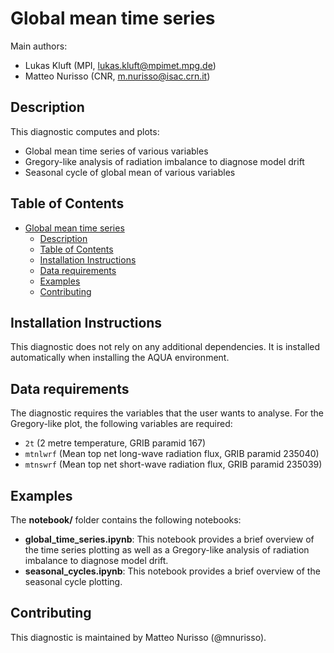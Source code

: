 # Global mean time series

Main authors:
- Lukas Kluft (MPI, lukas.kluft@mpimet.mpg.de)
- Matteo Nurisso (CNR, m.nurisso@isac.crn.it)

## Description

This diagnostic computes and plots:

- Global mean time series of various variables
- Gregory-like analysis of radiation imbalance to diagnose model drift
- Seasonal cycle of global mean of various variables

## Table of Contents

- [Global mean time series](#global-mean-time-series)
  - [Description](#description)
  - [Table of Contents](#table-of-contents)
  - [Installation Instructions](#installation-instructions)
  - [Data requirements](#data-requirements)
  - [Examples](#examples)
  - [Contributing](#contributing)

## Installation Instructions

This diagnostic does not rely on any additional dependencies.
It is installed automatically when installing the AQUA environment.

## Data requirements

The diagnostic requires the variables that the user wants to analyse.
For the Gregory-like plot, the following variables are required:

- ``2t`` (2 metre temperature, GRIB paramid 167)
- ``mtnlwrf`` (Mean top net long-wave radiation flux, GRIB paramid 235040)
- ``mtnswrf`` (Mean top net short-wave radiation flux, GRIB paramid 235039)

## Examples

The **notebook/** folder contains the following notebooks:

- **global_time_series.ipynb**:
  This notebook provides a brief overview of the time series plotting as well
  as a Gregory-like analysis of radiation imbalance to diagnose model drift.
- **seasonal_cycles.ipynb**:
  This notebook provides a brief overview of the seasonal cycle plotting.

## Contributing

This diagnostic is maintained by Matteo Nurisso (@mnurisso).
